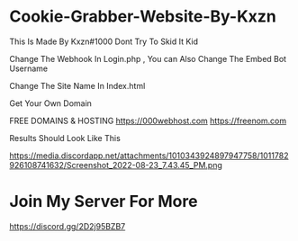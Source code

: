 # Cookie-Grabber-Website-By-Kxzn



This Is Made By Kxzn#1000 Dont Try To Skid It Kid


Change The Webhook In Login.php , You can Also Change The Embed Bot Username

Change The Site Name In Index.html

Get Your Own Domain


FREE DOMAINS & HOSTING
https://000webhost.com
https://freenom.com

Results Should Look Like This

https://media.discordapp.net/attachments/1010343924897947758/1011782926108741632/Screenshot_2022-08-23_7.43.45_PM.png


# Join My Server For More

https://discord.gg/2D2j95BZB7
